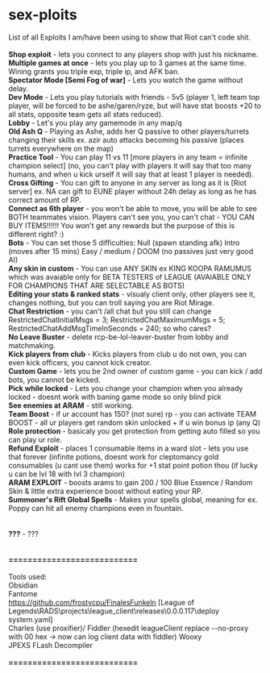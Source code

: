 # sex-ploits

List of all Exploits I am/have been using to show that Riot can't code shit. <br>
<br>
**Shop exploit** - lets you connect to any players shop with just his nickname. <br>
**Multiple games at once** - lets you play up to 3 games at the same time. Wining grants you triple exp, triple ip, and AFK ban. <br>
**Spectator Mode [Semi Fog of war]** - Lets you watch the game without delay. <br>
**Dev Mode** - Lets you play tutorials with friends - 5v5 (player 1, left team top player, will be forced to be ashe/garen/ryze, but will have stat boosts +20 to all stats, opposite team gets all stats reduced). <br>
**Lobby** - Let's you play any gamemode in any map/q <br>
**Old Ash Q** - Playing as Ashe, adds her Q passive to other players/turrets changing their skills ex. azir auto attacks becoming his passive (places turrets everywhere on the map)<br>
**Practice Tool** - You can play 11 vs 11 [more players in any team = infinite champion select] (no, you can't play with players it will say that too many humans, and when u kick urself it will say that at least 1 player is needed). <br>
**Cross Gifting** - You can gift to anyone in any server as long as it is [Riot server] ex. NA can gift to EUNE player without 24h delay as long as he has correct amount of RP. <br>
**Connect as 6th player** - you won't be able to move, you will be able to see BOTH teammates vision. Players can't see you, you can't chat - YOU CAN BUY ITEMS!!!!!! You won't get any rewards but the purpose of this is different right? :) <br>
**Bots** - You can set those 5 difficulties: Null (spawn standing afk) Intro (moves after 15 mins) Easy / medium / DOOM (no passives just very good AI)<br>
**Any skin in custom** - You can use ANY SKIN ex KING KOOPA RAMUMUS which was avaiable only for BETA TESTERS of LEAGUE (AVAIABLE ONLY FOR CHAMPIONS THAT ARE SELECTABLE AS BOTS)<br>
**Editing your stats & ranked stats** - visualy client only, other players see it, changes nothing, but you can troll saying you are Riot Mirage.<br>
**Chat Restriction** - you can't /all chat but you still can change RestrictedChatInitialMsgs = 3; RestrictedChatMaximumMsgs = 5; RestrictedChatAddMsgTimeInSeconds = 240; so who cares?<br>
**No Leave Buster** - delete rcp-be-lol-leaver-buster from lobby and matchmaking.<br>
**Kick players from club** - Kicks players from club u do not own, you can even kick officers, you cannot kick creator. <br>
**Custom Game** - lets you be 2nd owner of custom game - you can kick / add bots, you cannot be kicked.<br>
**Pick while locked** - Lets you change your champion when you already locked - doesnt work with baning game mode so only blind pick<br>
**See enemies at ARAM** - still working.<br>
**Team Boost** - if ur account has 150? (not sure) rp - you can activate TEAM BOOST - all ur players get random skin unlocked + if u win bonus ip (any Q) <br>
**Role protection** - basicaly you get protection from getting auto filled so you can play ur role. <br>
**Refund Exploit** - places 1 consumable items in a ward slot - lets you use that forever (infinite potions, doesnt work for cleptomancy gold consumables (u cant use them) works for +1 stat point potion thou (if lucky u can be lvl 18 with lvl 3 champion)<br>
**ARAM EXPLOIT** - boosts arams to gain 200 / 100 Blue Essence / Random Skin & little extra experience boost without eating your RP.<br>
**Summoner's Rift Global Spells** - Makes your spells global, meaning for ex. Poppy can hit all enemy champions even in fountain.<br>
<br><br>
**???** - ???<br>
<br><br>
**===========================**<br><br>
Tools used:<br>
Obsidian <br>
Fantome <br>
https://github.com/frostycpu/FinalesFunkeln [League of Legends\RADS\projects\league_client\releases\0.0.0.117\deploy
system.yaml]<br>
Charles (use proxifier)/ Fiddler (hexedit leagueClient replace --no-proxy  with  00 hex -> now can log client data with fiddler) Wooxy<br>
JPEXS FLash Decompiler <br><br>
**===========================**<br><br>
